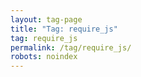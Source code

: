 ```yaml
---
layout: tag-page
title: "Tag: require_js"
tag: require_js
permalink: /tag/require_js/
robots: noindex
---
```

